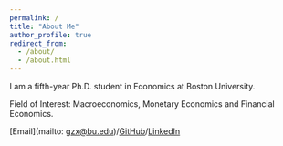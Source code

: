 ```yaml
---
permalink: /
title: "About Me"
author_profile: true
redirect_from: 
  - /about/
  - /about.html
---
```


I am a fifth-year Ph.D. student in Economics at Boston University. 

Field of Interest: Macroeconomics, Monetary Economics and Financial Economics.


[Email](mailto: gzx@bu.edu)/[GitHub](https://github.com/gzx0321)/[LinkedIn](https://www.linkedin.com/in/zixing-guo-550bb2b0/)
